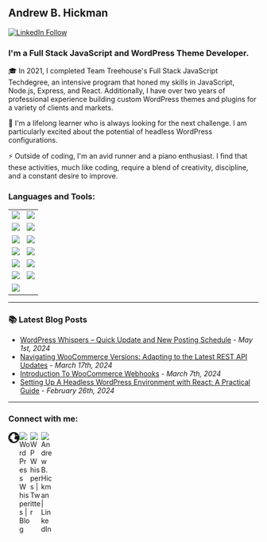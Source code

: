 ## Andrew B. Hickman

[![LinkedIn Follow](https://img.shields.io/badge/LinkedIn-0077B5?style=for-the-badge&logo=linkedin&logoColor=white)](https://www.linkedin.com/in/andrewbhickman/)

### I'm a Full Stack JavaScript and WordPress Theme Developer.
🎓 In 2021, I completed Team Treehouse's Full Stack JavaScript Techdegree, an intensive program that honed my skills in JavaScript, Node.js, Express, and React. Additionally, I have over two years of professional experience building custom WordPress themes and plugins for a variety of clients and markets.

🌱 I'm a lifelong learner who is always looking for the next challenge. I am particularly excited about the potential of headless WordPress configurations.

⚡ Outside of coding, I'm an avid runner and a piano enthusiast. I find that these activities, much like coding, require a blend of creativity, discipline, and a constant desire to improve.



### Languages and Tools:

<table>
  <tr>
    <td><img src="https://img.shields.io/badge/WordPress-21759B?style=for-the-badge&logo=wordpress&logoColor=white"></td>
    <td><img src="https://img.shields.io/badge/PHP-777BB4?style=for-the-badge&logo=php&logoColor=white"></td>
  </tr>
  <tr>
    <td><img src="https://img.shields.io/badge/Sass-CC6699?style=for-the-badge&logo=sass&logoColor=white"></td>
    <td><img src="https://img.shields.io/badge/JavaScript-F7DF1E?style=for-the-badge&logo=javascript&logoColor=black"></td>
  </tr>
  <tr>
    <td><img src="https://img.shields.io/badge/Node.js-339933?style=for-the-badge&logo=nodedotjs&logoColor=white"></td>
    <td><img src="https://img.shields.io/badge/React-20232A?style=for-the-badge&logo=react&logoColor=61DAFB"></td>
  </tr>
  <tr>
    <td><img src="https://img.shields.io/badge/Express.js-000000?style=for-the-badge&logo=express&logoColor=white"></td>
    <td><img src="https://img.shields.io/badge/Pug-E3C29B?style=for-the-badge&logo=pug&logoColor=black"></td>
  </tr>
  <tr>
    <td><img src="https://img.shields.io/badge/HTML5-E34F26?style=for-the-badge&logo=html5&logoColor=white"></td>
    <td><img src="https://img.shields.io/badge/CSS3-1572B6?style=for-the-badge&logo=css3&logoColor=white"></td>
  </tr>
  <tr>
    <td><img src="https://img.shields.io/badge/SQLite-07405E?style=for-the-badge&logo=sqlite&logoColor=white"></td>
    <td><img src="https://img.shields.io/badge/Git-F05032?style=for-the-badge&logo=git&logoColor=white"></td>
  </tr>
  <tr>
    <td><img src="https://img.shields.io/badge/Postman-FF6C37?style=for-the-badge&logo=Postman&logoColor=white"></td>
  </tr>
</table>


---

### 📚 Latest Blog Posts

<!-- BLOGPOSTS:START -->
- [WordPress Whispers – Quick Update and New Posting Schedule](https://wordpresswhispers.com/wordpress-whispers-update-and-posting-schedule/?utm_source=rss&utm_medium=rss&utm_campaign=wordpress-whispers-update-and-posting-schedule) - *May 1st, 2024*
- [Navigating WooCommerce Versions: Adapting to the Latest REST API Updates](https://wordpresswhispers.com/woocommerce-versions-adapting-to-the-latest-rest-api-updates/?utm_source=rss&utm_medium=rss&utm_campaign=woocommerce-versions-adapting-to-the-latest-rest-api-updates) - *March 17th, 2024*
- [Introduction To WooCommerce Webhooks](https://wordpresswhispers.com/introduction-to-woocommerce-webhooks/?utm_source=rss&utm_medium=rss&utm_campaign=introduction-to-woocommerce-webhooks) - *March 7th, 2024*
- [Setting Up A Headless WordPress Environment with React: A Practical Guide](https://wordpresswhispers.com/setting-up-a-headless-wordpress-environment-with-react-a-practical-guide/?utm_source=rss&utm_medium=rss&utm_campaign=setting-up-a-headless-wordpress-environment-with-react-a-practical-guide) - *February 26th, 2024*
<!-- BLOGPOSTS:END -->



---

### Connect with me:

[<img align="left" alt="andrewhickman.me" width="22px" src="https://raw.githubusercontent.com/iconic/open-iconic/master/svg/globe.svg" />](http://andrewhickman.me)
[<img align="left" alt="WordPress Whispers | Blog" width="22px" src="https://cdn.jsdelivr.net/npm/simple-icons@v3/icons/wordpress.svg" />](https://wordpresswhispers.com)
[<img align="left" alt="WPWhispers | Twitter" width="22px" src="https://cdn.jsdelivr.net/npm/simple-icons@v3/icons/twitter.svg" />](https://twitter.com/WPWhispers)
[<img align="left" alt="Andrew B. Hickman | LinkedIn" width="22px" src="https://cdn.jsdelivr.net/npm/simple-icons@v3/icons/linkedin.svg" />](https://linkedin.com/in/andrewbhickman)



<br />
<br />
